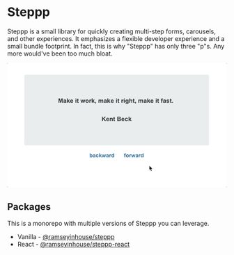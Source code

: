 # Steppp

Steppp is a small library for quickly creating multi-step forms, carousels, and other experiences. It emphasizes a flexible developer experience and a small bundle footprint. In fact, this is why "Steppp" has only three "p"s. Any more would've been too much bloat.

<p align="center">
  <img src="./demo/demo.gif" alt="Steppp demo" />
</p>

## Packages

This is a monorepo with multiple versions of Steppp you can leverage.

- Vanilla - [@ramseyinhouse/steppp](/packages/steppp/)
- React - [@ramseyinhouse/steppp-react](/packages/steppp-react/)
